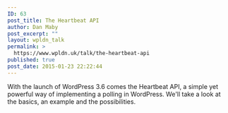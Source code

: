 ```yaml
---
ID: 63
post_title: The Heartbeat API
author: Dan Maby
post_excerpt: ""
layout: wpldn_talk
permalink: >
  https://www.wpldn.uk/talk/the-heartbeat-api
published: true
post_date: 2015-01-23 22:22:44
---
```

With the launch of WordPress 3.6 comes the Heartbeat API, a simple yet powerful way of implementing a polling in WordPress. We'll take a look at the basics, an example and the possibilities.
